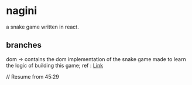 # nagini 

a snake game written in react.

## branches

dom -> contains the dom implementation of the snake game made to learn the logic of building this game; 
ref : [Link](https://www.youtube.com/watch?v=dFRiNUp-FT0)


// Resume from 45:29






